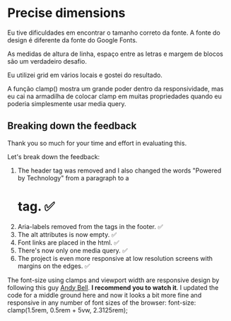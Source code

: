 # Precise dimensions

Eu tive dificuldades em encontrar o tamanho correto da fonte. A fonte do design é diferente da fonte do Google Fonts.

As medidas de altura de linha, espaço entre as letras e margem de blocos são um verdadeiro desafio.

Eu utilizei grid em vários locais e gostei do resultado.

A função clamp() mostra um grande poder dentro da responsividade, mas eu cai na armadilha de colocar clamp em muitas propriedades quando eu poderia simplesmente usar media query.

## Breaking down the feedback

Thank you so much for your time and effort in evaluating this.

Let's break down the feedback:

1. The header tag was removed and I also changed the words "Powered by Technology" from a paragraph to a <h1> tag. ✅
2. Aria-labels removed from the <a> tags in the footer. ✅
3. The alt attributes is now empty. ✅
4. Font links are placed in the html. ✅
5. There's now only one media query. ✅
6. The project is even more responsive at low resolution screens with margins on the edges. ✅

The font-size using clamps and viewport width are responsive design by following this guy [Andy Bell](https://youtu.be/5uhIiI9Ld5M?si=zrUEcdqfLa0GlX-D&t=760). **I recommend you to watch it**. I updated the code for a middle ground here and now it looks a bit more fine and responsive in any number of font sizes of the browser: font-size: clamp(1.5rem, 0.5rem + 5vw, 2.3125rem);